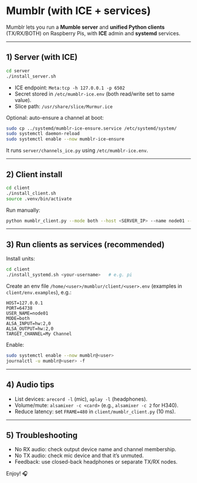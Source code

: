 # Mumblr (with ICE + services)

Mumblr lets you run a **Mumble server** and **unified Python clients** (TX/RX/BOTH) on Raspberry Pis, with **ICE** admin and **systemd** services.

---
## 1) Server (with ICE)
```bash
cd server
./install_server.sh
```
- ICE endpoint: `Meta:tcp -h 127.0.0.1 -p 6502`
- Secret stored in `/etc/mumblr-ice.env` (both read/write set to same value).
- Slice path: `/usr/share/slice/Murmur.ice`

Optional: auto-ensure a channel at boot:
```bash
sudo cp ../systemd/mumblr-ice-ensure.service /etc/systemd/system/
sudo systemctl daemon-reload
sudo systemctl enable --now mumblr-ice-ensure
```
It runs `server/channels_ice.py` using `/etc/mumblr-ice.env`.

---
## 2) Client install
```bash
cd client
./install_client.sh
source .venv/bin/activate
```
Run manually:
```bash
python mumblr_client.py --mode both --host <SERVER_IP> --name node01 --input hw:2,0 --output hw:2,0 --channel "My Channel"
```

---
## 3) Run clients as services (recommended)
Install units:
```bash
cd client
./install_systemd.sh <your-username>   # e.g. pi
```
Create an env file `/home/<user>/mumblur/client/<user>.env` (examples in `client/env.examples`), e.g.:
```
HOST=127.0.0.1
PORT=64738
USER_NAME=node01
MODE=both
ALSA_INPUT=hw:2,0
ALSA_OUTPUT=hw:2,0
TARGET_CHANNEL=My Channel
```
Enable:
```bash
sudo systemctl enable --now mumblr@<user>
journalctl -u mumblr@<user> -f
```

---
## 4) Audio tips
- List devices: `arecord -l` (mic), `aplay -l` (headphones).
- Volume/mute: `alsamixer -c <card>` (e.g., `alsamixer -c 2` for H340).
- Reduce latency: set `FRAME=480` in `client/mumblr_client.py` (10 ms).

---
## 5) Troubleshooting
- No RX audio: check output device name and channel membership.
- No TX audio: check mic device and that it’s unmuted.
- Feedback: use closed-back headphones or separate TX/RX nodes.

Enjoy! 🎧
